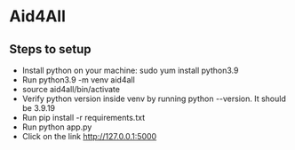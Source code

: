 # Aid4All

## Steps to setup
- Install python on your machine: sudo yum install python3.9
- Run python3.9 -m venv aid4all
- source aid4all/bin/activate
- Verify python version inside venv by running python --version. It should be 3.9.19
- Run pip install -r requirements.txt
- Run python app.py
- Click on the link http://127.0.0.1:5000